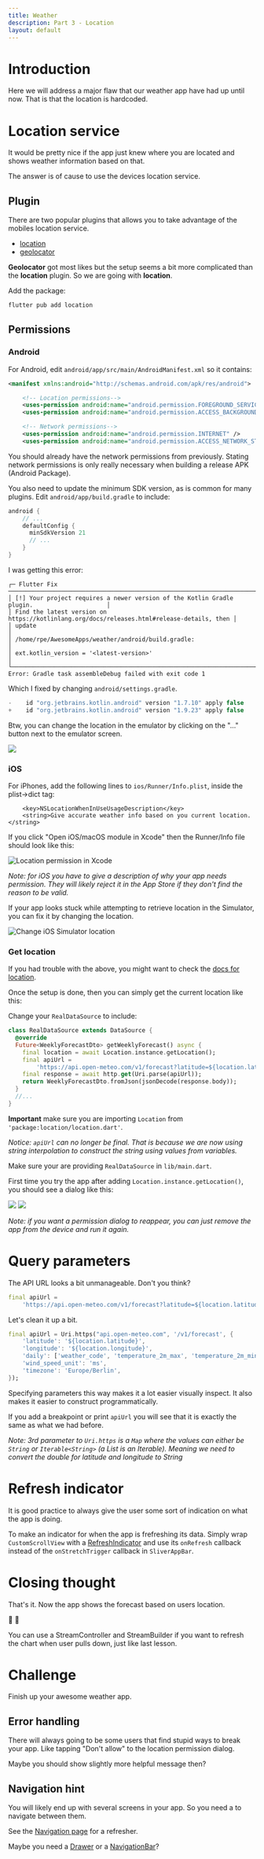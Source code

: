 ```yaml
---
title: Weather
description: Part 3 - Location
layout: default
---
```


# Introduction

Here we will address a major flaw that our weather app have had up until now.
That is that the location is hardcoded.

# Location service

It would be pretty nice if the app just knew where you are located and shows
weather information based on that.

The answer is of cause to use the devices location service.

## Plugin

There are two popular plugins that allows you to take advantage of the mobiles
location service.

- [location](https://pub.dev/packages/location)
- [geolocator](https://pub.dev/packages/geolocator)

**Geolocator** got most likes but the setup seems a bit more complicated than the
**location** plugin.
So we are going with **location**.

Add the package:

```sh
flutter pub add location
```

## Permissions

### Android

For Android, edit `android/app/src/main/AndroidManifest.xml` so it contains:

```xml
<manifest xmlns:android="http://schemas.android.com/apk/res/android">

    <!-- Location permissions-->
    <uses-permission android:name="android.permission.FOREGROUND_SERVICE" />
    <uses-permission android:name="android.permission.ACCESS_BACKGROUND_LOCATION"/>

    <!-- Network permissions-->
    <uses-permission android:name="android.permission.INTERNET" />
    <uses-permission android:name="android.permission.ACCESS_NETWORK_STATE" />
```

You should already have the network permissions from previously.
Stating network permissions is only really necessary when building a release
APK (Android Package).

You also need to update the minimum SDK version, as is common for many plugins.
Edit `android/app/build.gradle` to include:

```gradle
android {
    // ...
    defaultConfig {
      minSdkVersion 21
      // ...
    }
}
```

I was getting this error:

```
┌─ Flutter Fix ──────────────────────────────────────────────────────────────────────────────┐
│ [!] Your project requires a newer version of the Kotlin Gradle plugin.                     │
│ Find the latest version on https://kotlinlang.org/docs/releases.html#release-details, then │
│ update                                                                                     │
│ /home/rpe/AwesomeApps/weather/android/build.gradle:                                        │
│ ext.kotlin_version = '<latest-version>'                                                    │
└────────────────────────────────────────────────────────────────────────────────────────────┘
Error: Gradle task assembleDebug failed with exit code 1
```

Which I fixed by changing `android/settings.gradle`.

```gradle
-    id "org.jetbrains.kotlin.android" version "1.7.10" apply false
+    id "org.jetbrains.kotlin.android" version "1.9.23" apply false
```

Btw, you can change the location in the emulator by clicking on the "..." button
next to the emulator screen.

![](../android_emulator_location.png)

### iOS

For iPhones, add the following lines to `ios/Runner/Info.plist`, inside the
plist->dict tag:

```plist
	<key>NSLocationWhenInUseUsageDescription</key>
	<string>Give accurate weather info based on you current location.</string>
```

If you click "Open iOS/macOS module in Xcode" then the Runner/Info file should look like this:

![Location permission in Xcode](../ios_location_permission.png)

*Note: for iOS you have to give a description of why your app needs permission.
They will likely reject it in the App Store if they don't find the reason to be
valid.*

If your app looks stuck while attempting to retrieve location in the Simulator, you can fix it by changing the location.

![Change iOS Simulator location](../ios_simulator_location.png)

### Get location

If you had trouble with the above, you might want to check the [docs for
location](https://docs.page/Lyokone/flutterlocation/getting-started).

Once the setup is done, then you can simply get the current location like this:

Change your `RealDataSource` to include:

```dart
class RealDataSource extends DataSource {
  @override
  Future<WeeklyForecastDto> getWeeklyForecast() async {
    final location = await Location.instance.getLocation();
    final apiUrl =
        'https://api.open-meteo.com/v1/forecast?latitude=${location.latitude}&longitude=${location.longitude}&daily=weather_code,temperature_2m_max,temperature_2m_min&wind_speed_unit=ms&timezone=Europe%2FBerlin';
    final response = await http.get(Uri.parse(apiUrl));
    return WeeklyForecastDto.fromJson(jsonDecode(response.body));
  }
  //...
}
```

**Important** make sure you are importing `Location` from
`'package:location/location.dart'`.

*Notice: `apiUrl` can no longer be final.
That is because we are now using string interpolation to construct the string
using values from variables.*

Make sure your are providing `RealDataSource` in `lib/main.dart`.

First time you try the app after adding `Location.instance.getLocation()`, you
should see a dialog like this:

![](../android_location_permission_dialog.png)
![](../ios_location_permission_dialog.png)

*Note: if you want a permission dialog to reappear, you can just remove the app
from the device and run it again.*

# Query parameters

The API URL looks a bit unmanageable.
Don't you think?

```dart
final apiUrl =
    'https://api.open-meteo.com/v1/forecast?latitude=${location.latitude}&longitude=${location.longitude}&daily=weather_code,temperature_2m_max,temperature_2m_min&wind_speed_unit=ms&timezone=Europe%2FBerlin';
```

Let's clean it up a bit.

```dart
final apiUrl = Uri.https("api.open-meteo.com", '/v1/forecast', {
    'latitude': '${location.latitude}',
    'longitude': '${location.longitude}',
    'daily': ['weather_code', 'temperature_2m_max', 'temperature_2m_min'],
    'wind_speed_unit': 'ms',
    'timezone': 'Europe/Berlin',
});
```

Specifying parameters this way makes it a lot easier visually inspect.
It also makes it easier to construct programmatically.

If you add a breakpoint or print `apiUrl` you will see that it is exactly the
same as what we had before.

*Note: 3rd parameter to `Uri.https` is a `Map` where the values can either be `String`
or `Iterable<String>` (a List is an Iterable).
Meaning we need to convert the double for latitude and longitude to String*

# Refresh indicator

It is good practice to always give the user some sort of indication on what the
app is doing.

To make an indicator for when the app is frefreshing its data.
Simply wrap `CustomScrollView` with a
[RefreshIndicator](https://api.flutter.dev/flutter/material/RefreshIndicator-class.html)
and use its `onRefresh` callback instead of the `onStretchTrigger` callback in
`SliverAppBar`.

# Closing thought

That's it.
Now the app shows the forecast based on users location.

🥂 🥳 

You can use a StreamController and StreamBuilder if you want to refresh the
chart when user pulls down, just like last lesson.

# Challenge

Finish up your awesome weather app.

## Error handling

There will always going to be some users that find stupid ways to break your
app.
Like tapping "Don't allow" to the location permission dialog.

Maybe you should show slightly more helpful message then?

## Navigation hint

You will likely end up with several screens in your app.
So you need a to navigate between them.

See the [Navigation page](../interactivity/navigation) for a refresher.

Maybe you need a
[Drawer](https://api.flutter.dev/flutter/material/Drawer-class.html) or a
[NavigationBar](https://api.flutter.dev/flutter/material/NavigationBar-class.html)?